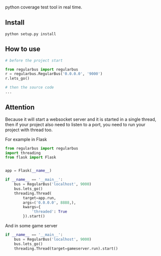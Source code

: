python coverage test tool in real time. 

## Install

```
python setup.py install
```

## How to use

```python
# before the project start

from regularbus import regularbus
r = regularbus.RegularBus('0.0.0.0', '9000')
r.lets_go()

# then the source code
...
```

## Attention

Because it will start a websocket server and it is started in a single thread, then if your project also need to listen to a port, you need to run your project with thread too.

For example in Flask
```python
from regularbus import regularbus
import threading
from flask import Flask


app = Flask(__name__)

if __name__ == '__main__':
    bus = RegularBus('localhost', 9000)
    bus.lets_go()
    threading.Thread(
        target=app.run,
        args=('0.0.0.0', 8888,),
        kwargs={
            'threaded': True
        }).start()
```

And in some game server
```python
if __name__ == '__main__':
    bus = RegularBus('localhost', 9000)
    bus.lets_go()
    threading.Thread(target=gameserver.run).start()
```
